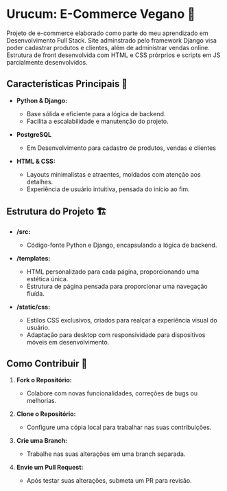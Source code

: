 # Urucum: E-Commerce Vegano 🌱

Projeto de e-commerce elaborado como parte do meu aprendizado em Desenvolvimento Full Stack. Site adminstrado pelo framework Django visa poder cadastrar produtos e clientes, além de administrar vendas online. Estrutura de front desenvolvida com HTML e CSS prórprios e scripts em JS parcialmente desenvolvidos.

## Características Principais 🚀
- **Python & Django:**
  - Base sólida e eficiente para a lógica de backend.
  - Facilita a escalabilidade e manutenção do projeto.
 
- **PostgreSQL**
  - Em Desenvolvimento para cadastro de produtos, vendas e clientes

- **HTML & CSS:**
  - Layouts minimalistas e atraentes, moldados com atenção aos detalhes.
  - Experiência de usuário intuitiva, pensada do início ao fim.

## Estrutura do Projeto 🏗️
- **/src:**
  - Código-fonte Python e Django, encapsulando a lógica de backend.  

- **/templates:**
  - HTML personalizado para cada página, proporcionando uma estética única.
  - Estrutura de página pensada para proporcionar uma navegação fluída.

- **/static/css:**
  - Estilos CSS exclusivos, criados para realçar a experiência visual do usuário.
  - Adaptação para desktop com responsividade para dispositivos móveis em desenvolvimento.
 
## Como Contribuir 🤝
1. **Fork o Repositório:**
   - Colabore com novas funcionalidades, correções de bugs ou melhorias.

2. **Clone o Repositório:**
   - Configure uma cópia local para trabalhar nas suas contribuições.

3. **Crie uma Branch:**
   - Trabalhe nas suas alterações em uma branch separada.

4. **Envie um Pull Request:**
   - Após testar suas alterações, submeta um PR para revisão.
